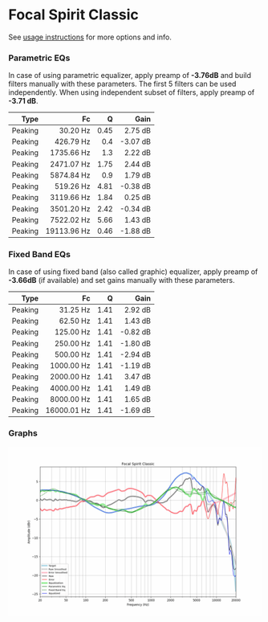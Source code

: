 # Focal Spirit Classic
See [usage instructions](https://github.com/jaakkopasanen/AutoEq#usage) for more options and info.

### Parametric EQs
In case of using parametric equalizer, apply preamp of **-3.76dB** and build filters manually
with these parameters. The first 5 filters can be used independently.
When using independent subset of filters, apply preamp of **-3.71 dB**.

| Type    | Fc          |    Q | Gain     |
|--------:|------------:|-----:|---------:|
| Peaking | 30.20 Hz    | 0.45 | 2.75 dB  |
| Peaking | 426.79 Hz   | 0.4  | -3.07 dB |
| Peaking | 1735.66 Hz  | 1.3  | 2.22 dB  |
| Peaking | 2471.07 Hz  | 1.75 | 2.44 dB  |
| Peaking | 5874.84 Hz  | 0.9  | 1.79 dB  |
| Peaking | 519.26 Hz   | 4.81 | -0.38 dB |
| Peaking | 3119.66 Hz  | 1.84 | 0.25 dB  |
| Peaking | 3501.20 Hz  | 2.42 | -0.34 dB |
| Peaking | 7522.02 Hz  | 5.66 | 1.43 dB  |
| Peaking | 19113.96 Hz | 0.46 | -1.88 dB |

### Fixed Band EQs
In case of using fixed band (also called graphic) equalizer, apply preamp of **-3.66dB**
(if available) and set gains manually with these parameters.

| Type    | Fc          |    Q | Gain     |
|--------:|------------:|-----:|---------:|
| Peaking | 31.25 Hz    | 1.41 | 2.92 dB  |
| Peaking | 62.50 Hz    | 1.41 | 1.43 dB  |
| Peaking | 125.00 Hz   | 1.41 | -0.82 dB |
| Peaking | 250.00 Hz   | 1.41 | -1.80 dB |
| Peaking | 500.00 Hz   | 1.41 | -2.94 dB |
| Peaking | 1000.00 Hz  | 1.41 | -1.19 dB |
| Peaking | 2000.00 Hz  | 1.41 | 3.47 dB  |
| Peaking | 4000.00 Hz  | 1.41 | 1.49 dB  |
| Peaking | 8000.00 Hz  | 1.41 | 1.65 dB  |
| Peaking | 16000.01 Hz | 1.41 | -1.69 dB |

### Graphs
![](./Focal%20Spirit%20Classic.png)